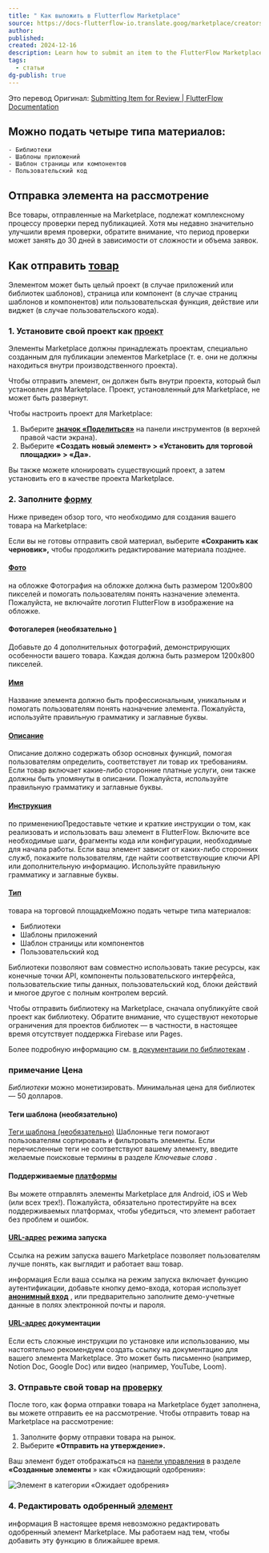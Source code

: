 ```yaml
---
title: " Как выложить в Flutterflow Marketplace"
source: https://docs-flutterflow-io.translate.goog/marketplace/creators-hub/submit-item-for-reivew/?_x_tr_sl=en&_x_tr_tl=ru&_x_tr_hl=ru&_x_tr_pto=wapp
author: 
published: 
created: 2024-12-16
description: Learn how to submit an item to the FlutterFlow Marketplace.
tags:
  - статьи
dg-publish: true
---
```

Это перевод
Оригинал: [Submitting Item for Review | FlutterFlow Documentation](https://docs.flutterflow.io/marketplace/creators-hub/submit-item-for-reivew/)

## Можно подать четыре типа материалов:

```
- Библиотеки
- Шаблоны приложений
- Шаблон страницы или компонентов
- Пользовательский код
```
## Отправка элемента на рассмотрение

Все товары, отправленные на Marketplace, подлежат комплексному процессу проверки перед публикацией. Хотя мы недавно значительно улучшили время проверки, обратите внимание, что период проверки может занять до 30 дней в зависимости от сложности и объема заявок.

## Как отправить [товар](https://docs.flutterflow.io/marketplace/creators-hub/submit-item-for-reivew/#how-to-submit-an-item "Прямая ссылка на Как отправить элемент")

Элементом может быть целый проект (в случае приложений или библиотек шаблонов), страница или компонент (в случае страниц шаблонов и компонентов) или пользовательская функция, действие или виджет (в случае пользовательского кода).

### 1\. Установите свой проект как [проект](https://docs.flutterflow.io/marketplace/creators-hub/submit-item-for-reivew/#1-set-your-project-as-a-marketplace-project "Прямая ссылка на 1. Установить свой проект как проект Marketplace")

Элементы Marketplace должны принадлежать проектам, специально созданным для публикации элементов Marketplace (т. е. они не должны находиться внутри производственного проекта).

Чтобы отправить элемент, он должен быть внутри проекта, который был установлен для Marketplace. Проект, установленный для Marketplace, не может быть развернут.

Чтобы настроить проект для Marketplace:

1. Выберите [**значок «Поделиться»**](https://docs.flutterflow.io/flutterflow-ui/toolbar#share-project) на панели инструментов (в верхней правой части экрана).
2. Выберите **«Создать новый элемент» > «Установить для торговой площадки» > «Да».**


Вы также можете клонировать существующий проект, а затем установить его в качестве проекта Marketplace.

### 2\. Заполните [форму](https://docs.flutterflow.io/marketplace/creators-hub/submit-item-for-reivew/#2-fill-out-the-submission-form "Прямая ссылка на 2. Заполните форму заявки")

Ниже приведен обзор того, что необходимо для создания вашего товара на Marketplace:

Если вы не готовы отправить свой материал, выберите **«Сохранить как черновик»,** чтобы продолжить редактирование материала позднее.

#### [Фото](https://docs.flutterflow.io/marketplace/creators-hub/submit-item-for-reivew/#cover-photo "Direct link to Cover Photo") 
на обложке Фотография на обложке должна быть размером 1200x800 пикселей и помогать пользователям понять назначение элемента. Пожалуйста, не включайте логотип FlutterFlow в изображение на обложке.

#### Фотогалерея (необязательно [)](https://docs.flutterflow.io/marketplace/creators-hub/submit-item-for-reivew/#gallery-photos-optional "Прямая ссылка на фотогалерею (необязательно)")

Добавьте до 4 дополнительных фотографий, демонстрирующих особенности вашего товара. Каждая должна быть размером 1200x800 пикселей.

#### [Имя](https://docs.flutterflow.io/marketplace/creators-hub/submit-item-for-reivew/#name "Direct link to Name") 
Название элемента должно быть профессиональным, уникальным и помогать пользователям понять назначение элемента. Пожалуйста, используйте правильную грамматику и заглавные буквы.

#### [Описание](https://docs.flutterflow.io/marketplace/creators-hub/submit-item-for-reivew/#description "Direct link to Description")
Описание должно содержать обзор основных функций, помогая пользователям определить, соответствует ли товар их требованиям. Если товар включает какие-либо сторонние платные услуги, они также должны быть упомянуты в описании. Пожалуйста, используйте правильную грамматику и заглавные буквы.

#### [Инструкция](https://docs.flutterflow.io/marketplace/creators-hub/submit-item-for-reivew/#usage-instructions "Direct link to Usage Instructions") 
по применениюПредоставьте четкие и краткие инструкции о том, как реализовать и использовать ваш элемент в FlutterFlow. Включите все необходимые шаги, фрагменты кода или конфигурации, необходимые для начала работы. Если ваш элемент зависит от каких-либо сторонних служб, покажите пользователям, где найти соответствующие ключи API или дополнительную информацию. Используйте правильную грамматику и заглавные буквы.

#### [Тип](https://docs.flutterflow.io/marketplace/creators-hub/submit-item-for-reivew/#marketplace-item-type "Direct link to Marketplace Item Type") 
товара на торговой площадкеМожно подать четыре типа материалов:

- Библиотеки
- Шаблоны приложений
- Шаблон страницы или компонентов
- Пользовательский код

Библиотеки позволяют вам совместно использовать такие ресурсы, как конечные точки API, компоненты пользовательского интерфейса, пользовательские типы данных, пользовательский код, блоки действий и многое другое с полным контролем версий.

Чтобы отправить библиотеку на Marketplace, сначала опубликуйте свой проект как библиотеку. Обратите внимание, что существуют некоторые ограничения для проектов библиотек — в частности, в настоящее время отсутствует поддержка Firebase или Pages.

Более подробную информацию см. [в документации по библиотекам](https://docs.flutterflow.io/resources/projects/libraries) .

### примечание Цена

*Библиотеки* можно монетизировать. 
Минимальная цена для библиотек — 50 долларов.

#### Теги шаблона (необязательно)
[Теги шаблона (необязательно)](https://docs.flutterflow.io/marketplace/creators-hub/submit-item-for-reivew/#template-tags-optional "Прямая ссылка на теги шаблона (необязательно)")
Шаблонные теги помогают пользователям сортировать и фильтровать элементы. Если перечисленные теги не соответствуют вашему элементу, введите желаемые поисковые термины в разделе *Ключевые слова* .

#### Поддерживаемые [платформы](https://docs.flutterflow.io/marketplace/creators-hub/submit-item-for-reivew/#supported-platforms "Прямая ссылка на поддерживаемые платформы")
Вы можете отправлять элементы Marketplace для Android, iOS и Web (или всех трех!). Пожалуйста, обязательно протестируйте на всех поддерживаемых платформах, чтобы убедиться, что элемент работает без проблем и ошибок.

#### [URL-адрес](https://docs.flutterflow.io/marketplace/creators-hub/submit-item-for-reivew/#run-mode-url "Direct link to Run Mode URL") режима запуска
Ссылка на режим запуска вашего Marketplace позволяет пользователям лучше понять, как выглядит и работает ваш товар.

информация
Если ваша ссылка на режим запуска включает функцию аутентификации, добавьте кнопку демо-входа, которая использует [**анонимный вход**](https://docs.flutterflow.io/integrations/authentication/firebase/anonymous-login) , или предварительно заполните демо-учетные данные в полях электронной почты и пароля.

#### [URL-адрес](https://docs.flutterflow.io/marketplace/creators-hub/submit-item-for-reivew/#documentation-url "Direct link to Documentation URL") документации
Если есть сложные инструкции по установке или использованию, мы настоятельно рекомендуем создать ссылку на документацию для вашего элемента Marketplace. Это может быть письменно (например, Notion Doc, Google Doc) или видео (например, YouTube, Loom).

### 3\. Отправьте свой товар на [проверку](https://docs.flutterflow.io/marketplace/creators-hub/submit-item-for-reivew/#3-submit-your-item-for-review "Прямая ссылка на 3. Отправьте свой товар на рассмотрение")

После того, как форма отправки товара на Marketplace будет заполнена, вы можете отправить ее на рассмотрение. Чтобы отправить товар на Marketplace на рассмотрение:

1. Заполните форму отправки товара на рынок.
2. Выберите **«Отправить на утверждение».**

Ваш элемент будет отображаться на [панели управления](https://marketplace.flutterflow.io/dashboard) в разделе **«Созданные элементы** » как «Ожидающий одобрения»:

![Элемент в категории «Ожидает одобрения»](https://docs.flutterflow.io/assets/images/image-29405d90490c33329a3a9f9ed007ae4e.avif)

### 4\. Редактировать одобренный [элемент](https://docs.flutterflow.io/marketplace/creators-hub/submit-item-for-reivew/#4-edit-an-approved-item "Прямая ссылка на 4. Редактировать одобренный элемент")

информация
В настоящее время невозможно редактировать одобренный элемент Marketplace. Мы работаем над тем, чтобы добавить эту функцию в ближайшее время.